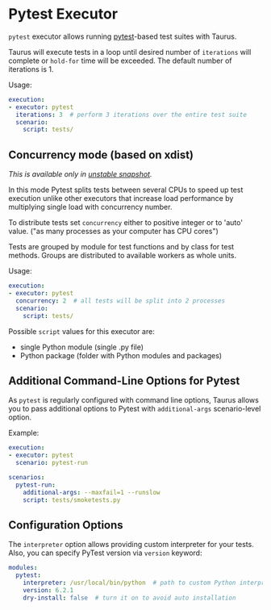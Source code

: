 # Pytest Executor

`pytest` executor allows running [pytest](https://docs.pytest.org/en/latest/)-based test suites with Taurus.

Taurus will execute tests in a loop until desired number of `iterations` will complete or `hold-for` time
will be exceeded. The default number of iterations is 1.

Usage:
```yaml
execution:
- executor: pytest
  iterations: 3  # perform 3 iterations over the entire test suite
  scenario:
    script: tests/
```

## Concurrency mode (based on xdist)
_This is available only in [unstable snapshot](https://gettaurus.org/install/Installation/#Latest-Unstable-Snapshot)._

In this mode Pytest splits tests between several CPUs to speed up test execution unlike other executors
that increase load performance by multiplying single load with concurrency number.

To distribute tests set `concurrency` either to positive integer or to 'auto' value.
("as many processes as your computer has CPU cores")

Tests are grouped by module for test functions and by class for test methods.
Groups are distributed to available workers as whole units.

Usage:
```yaml
execution:
- executor: pytest
  concurrency: 2  # all tests will be split into 2 processes
  scenario:
    script: tests/
```

Possible `script` values for this executor are:
- single Python module (single .py file)
- Python package (folder with Python modules and packages)

## Additional Command-Line Options for Pytest

As `pytest` is regularly configured with command line options, Taurus allows you to pass additional
options to Pytest with `additional-args` scenario-level option.

Example:
```yaml
execution:
- executor: pytest
  scenario: pytest-run

scenarios:
  pytest-run:
    additional-args: --maxfail=1 --runslow
    script: tests/smoketests.py
```

## Configuration Options

The `interpreter` option allows providing custom interpreter for your tests. 
Also, you can specify PyTest version via `version` keyword:

```yaml
modules:
  pytest:
    interpreter: /usr/local/bin/python  # path to custom Python interpreter
    version: 6.2.1
    dry-install: false  # turn it on to avoid auto installation 
```
